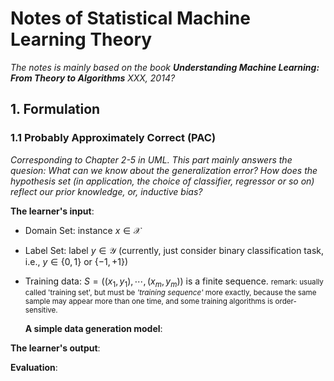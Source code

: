 # Notes of Statistical Machine Learning Theory

*The notes is mainly based on the book **Understanding Machine Learning: From Theory to Algorithms** XXX, 2014?*

## 1. Formulation

### 1.1 Probably Approximately Correct (PAC)

*Corresponding to Chapter 2-5 in UML. This part mainly answers the quesion: What can we know about the generalization error? How does the hypothesis set (in application, the choice of classifier, regressor or so on) reflect our prior knowledge, or, inductive bias?*

**The learner's input**:

- Domain Set: instance $x \in \mathcal{X}$
  
- Label Set: label $y \in \mathcal{Y}$ (currently, just consider binary classification task, i.e., $y\in \{0,1\}$ or $\{-1,+1\}$)
- Training data: $S=((x_1, y_1), \cdots, (x_m,y_m))$ is a finite sequence.
  <small>remark: usually called 'training set', but must be *'training sequence'* more exactly, because the same sample may appear more than one time, and some training algorithms is order-sensitive.</small>
  
    **A simple data generation model**:

**The learner's output**:



**Evaluation**:
